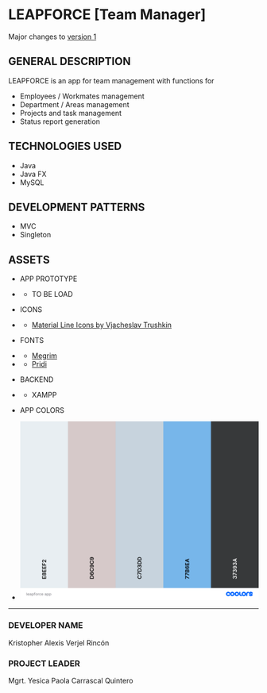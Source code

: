 # LEAPFORCE [Team Manager]

Major changes to [version 1](https://github.com/KattoDev/SistemaDeEmpleados)

## GENERAL DESCRIPTION

LEAPFORCE is an app for team management with functions for

- Employees / Workmates management
- Department / Areas management
- Projects and task management
- Status report generation

## TECHNOLOGIES USED

- Java
- Java FX
- MySQL

## DEVELOPMENT PATTERNS

- MVC
- Singleton

## ASSETS

- APP PROTOTYPE
- - TO BE LOAD

- ICONS
- - [Material Line Icons by Vjacheslav Trushkin](https://icon-sets.iconify.design/line-md/)

- FONTS
- - [Megrim](https://fonts.google.com/specimen/Megrim)
- - [Pridi](https://fonts.google.com/specimen/Pridi)

- BACKEND
- - XAMPP

- APP COLORS
- <img src="/leapforceapp.png"/>

---

### DEVELOPER NAME

Kristopher Alexis Verjel Rincón

### PROJECT LEADER

Mgrt. Yesica Paola Carrascal Quintero
